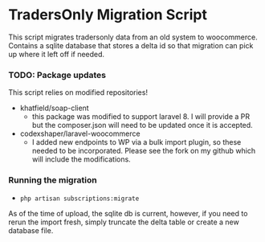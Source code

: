 # TradersOnly Migration Script

This script migrates tradersonly data from an old system to woocommerce. 
Contains a sqlite database that stores a delta id so that migration can pick up where it left off if needed.

### TODO: Package updates

This script relies on modified repositories!
- khatfield/soap-client
  - this package was modified to support laravel 8. I will provide a PR but the composer.json will need to be 
  updated once it is accepted.
- codexshaper/laravel-woocommerce
  - I added new endpoints to WP via a bulk import plugin, so these needed to be incorporated. 
  Please see the fork on my github which will include the modifications.

### Running the migration
- `php artisan subscriptions:migrate`

As of the time of upload, the sqlite db is current, however, 
if you need to rerun the import fresh, simply truncate the delta table or create a new database file.
